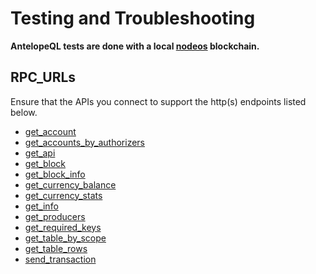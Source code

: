 # Testing and Troubleshooting

**AntelopeQL tests are done with a local [nodeos](https://developers.eos.io/manuals/eos/v2.1/nodeos/index) blockchain.**

## RPC_URLs

Ensure that the APIs you connect to support the http(s) endpoints listed below.

- [get_account](https://developers.eos.io/manuals/eos/v2.2/nodeos/plugins/chain_api_plugin/api-reference/index#operation/get_account)
- [get_accounts_by_authorizers](https://developers.eos.io/manuals/eos/v2.2/nodeos/plugins/chain_api_plugin/api-reference/index#operation/get_accounts_by_authorizers)
- [get_api](https://developers.eos.io/manuals/eos/v2.2/nodeos/plugins/chain_api_plugin/api-reference/index#operation/get_abi)
- [get_block](https://developers.eos.io/manuals/eos/v2.2/nodeos/plugins/chain_api_plugin/api-reference/index#operation/get_block)
- [get_block_info](https://developers.eos.io/manuals/eos/v2.2/nodeos/plugins/chain_api_plugin/api-reference/index#operation/get_block_info)
- [get_currency_balance](https://developers.eos.io/manuals/eos/v2.2/nodeos/plugins/chain_api_plugin/api-reference/index#operation/get_currency_balance)
- [get_currency_stats](https://developers.eos.io/manuals/eos/v2.2/nodeos/plugins/chain_api_plugin/api-reference/index#operation/get_currency_stats)
- [get_info](https://developers.eos.io/manuals/eos/v2.2/nodeos/plugins/chain_api_plugin/api-reference/index#operation/get_info)
- [get_producers](https://developers.eos.io/manuals/eos/v2.2/nodeos/plugins/chain_api_plugin/api-reference/index#operation/get_producers)
- [get_required_keys](https://developers.eos.io/manuals/eos/v2.2/nodeos/plugins/chain_api_plugin/api-reference/index#operation/get_required_keys)
- [get_table_by_scope](https://developers.eos.io/manuals/eos/v2.2/nodeos/plugins/chain_api_plugin/api-reference/index#operation/get_table_by_scope)
- [get_table_rows](https://developers.eos.io/manuals/eos/v2.2/nodeos/plugins/chain_api_plugin/api-reference/index#operation/get_table_rows)
- [send_transaction](https://developers.eos.io/manuals/eos/v2.2/nodeos/plugins/chain_api_plugin/api-reference/index#operation/send_transaction)
